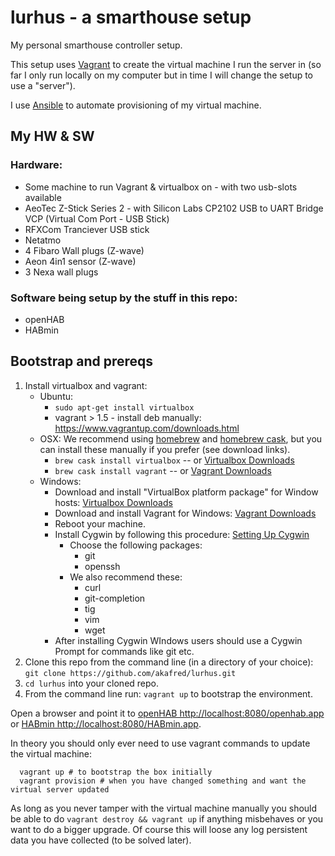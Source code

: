 lurhus - a smarthouse setup
==============================

My personal smarthouse controller setup.

This setup uses [Vagrant](http://www.vagrantup.com/) to create the virtual machine I run the server in (so far I only run locally on my computer but in time I will change the setup to use a "server"). 

I use [Ansible](http://docs.ansible.com/) to automate provisioning of my virtual machine.


## My HW & SW

### Hardware:
  * Some machine to run Vagrant & virtualbox on - with two usb-slots available
  * AeoTec Z-Stick Series 2 - with Silicon Labs CP2102 USB to UART Bridge VCP (Virtual Com Port - USB Stick)
  * RFXCom Tranciever USB stick 
  * Netatmo
  * 4 Fibaro Wall plugs (Z-wave)
  * Aeon 4in1 sensor (Z-wave)
  * 3 Nexa wall plugs

### Software being setup by the stuff in this repo:
  * openHAB
  * HABmin

## Bootstrap and prereqs

1. Install virtualbox and vagrant:
    - Ubuntu:
        * `sudo apt-get install virtualbox`
        * vagrant > 1.5 - install deb manually: https://www.vagrantup.com/downloads.html
    - OSX: We recommend using [homebrew](http://brew.sh/) and [homebrew cask](http://caskroom.io/), but you can install these manually if you prefer (see download links).
        * `brew cask install virtualbox` -- or [Virtualbox Downloads](https://www.virtualbox.org/wiki/Downloads)
        * `brew cask install vagrant` -- or [Vagrant Downloads](https://www.vagrantup.com/downloads)
    - Windows:
        * Download and install "VirtualBox platform package" for Window hosts: [Virtualbox Downloads](https://www.virtualbox.org/wiki/Downloads)
        * Download and install Vagrant for Windows: [Vagrant Downloads](https://www.vagrantup.com/downloads)
        * Reboot your machine.
        * Install Cygwin by following this procedure: [Setting Up Cygwin](https://cygwin.com/install.html)
          - Choose the following packages:
            * git
            * openssh
          - We also recommend these:
            * curl
            * git-completion
            * tig
            * vim
            * wget
        * After installing Cygwin WIndows users should use a Cygwin Prompt for commands like git etc.
2. Clone this repo from the command line (in a directory of your choice):
   ```git clone https://github.com/akafred/lurhus.git```
3. `cd lurhus` into your cloned repo.
4. From the command line run: `vagrant up` to bootstrap the environment.

Open a browser and point it to [openHAB http://localhost:8080/openhab.app](http://localhost:8080/openhab.app) or [HABmin http://localhost:8080/HABmin.app](http://localhost:8080/HABmin.app).

In theory you should only ever need to use vagrant commands to update the virtual machine:

```
  vagrant up # to bootstrap the box initially
  vagrant provision # when you have changed something and want the virtual server updated
```

As long as you never tamper with the virtual machine manually you should be able to do `vagrant destroy && vagrant up` if anything misbehaves or you want to do a bigger upgrade. Of course this will loose any log persistent data you have collected (to be solved later).
